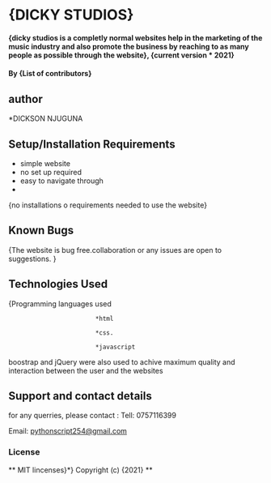 # {DICKY STUDIOS}
#### {dicky studios is a completly normal websites help in the marketing of the music industry and also promote the business by reaching to as many people as possible through the website}, {current version * 2021}
#### By **{List of contributors}**
## author
*DICKSON NJUGUNA
## Setup/Installation Requirements
* simple website
* no set up required
* easy to navigate through
* 
{no installations o requirements needed to use the website}
## Known Bugs
{The website is bug free.collaboration or any issues are open to suggestions. }
## Technologies Used
{Programming languages used 

                            *html

                            *css.
                            
                            *javascript

boostrap and jQuery were also used to achive maximum quality and interaction between the user and the websites
## Support and contact details
for any querries, please contact :
 Tell: 0757116399
 
 Email: pythonscript254@gmail.com
### License
** MIT lincenses}*}
Copyright (c) {2021} **
